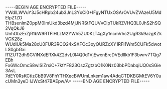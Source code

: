 -----BEGIN AGE ENCRYPTED FILE-----
YWdlLWVuY3J5cHRpb24ub3JnL3YxCi0+IFgyNTUxOSArOVUvZVAzeU5MdElpZ1ZO
THBsenlmZ0ppM0lmUkd3bzd4MjJNRStFQUVvClpTUkRZVHQ3L0JhS2hSQ2VqQkJ6
UnhObzErZjR1bW9RTFlHLzM2YWh5ZU0KLT4gXy1ncmVhc2UgR3k9azgKZkVGK28z
WUdlUk5Ma28xU0FUR3RCQ24xSXFOc3oyQURZcXY1RFl1Wm5CUFk5dwotLS0gbGxi
R1ZUT2dhSGViNXdERXk4Z2dvL0l4Q0d1VjEwenErcDVEdllkb1F3bwrv7TQg7EBh
Fx6WcOmcS8wlSlZrsiC+7ktYF823OszZgtzbO1K0Nz03bbPDabqiUQ0sSGie3AsL
7dEY0RsKCtizCbB9V8FhYTHXecBWUmLnkem1aw4AdqCTDKBGMtEV6Y0ucUMn3yeD
IJWxSt47BAEpw/A=
-----END AGE ENCRYPTED FILE-----
